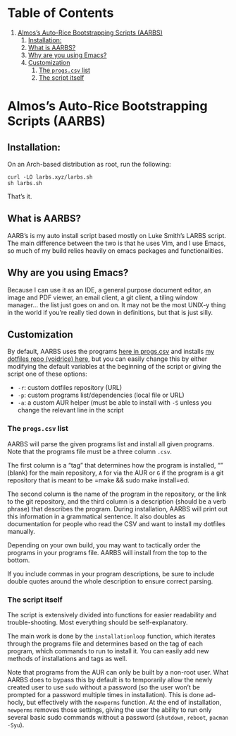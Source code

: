 
# Table of Contents

1.  [Almos&rsquo;s Auto-Rice Bootstrapping Scripts (AARBS)](#orgd2d77fe)
    1.  [Installation:](#org2c6588f)
    2.  [What is AARBS?](#org74af308)
    3.  [Why are you using Emacs?](#org772a211)
    4.  [Customization](#org9a11da9)
        1.  [The `progs.csv` list](#orgdb61772)
        2.  [The script itself](#org4355d30)


<a id="orgd2d77fe"></a>

# Almos&rsquo;s Auto-Rice Bootstrapping Scripts (AARBS)


<a id="org2c6588f"></a>

## Installation:

On an Arch-based distribution as root, run the following:

    curl -LO larbs.xyz/larbs.sh
    sh larbs.sh

That&rsquo;s it.


<a id="org74af308"></a>

## What is AARBS?

AARB&rsquo;s is my auto install script based mostly on Luke Smith&rsquo;s LARBS script.
The main difference between the two is that he uses Vim, and I use Emacs,
so much of my build relies heavily on emacs packages and functionalities.


<a id="org772a211"></a>

## Why are you using Emacs?

Because I can use it as an IDE, a general purpose document editor,
an image and PDF viewer, an email client, a git client, a tiling window manager&#x2026;
the list just goes on and on.
It may not be the most UNIX-y thing in the world if you&rsquo;re really tied down in
definitions, but that is just silly.


<a id="org9a11da9"></a>

## Customization

By default, AARBS uses the programs [here in
progs.csv](progs.csv) and installs [my
dotfiles repo (voidrice) here](https://github.com/lukesmithxyz/voidrice), but you can easily change this by
either modifying the default variables at the beginning of the script or
giving the script one of these options:

-   `-r`: custom dotfiles repository (URL)
-   `-p`: custom programs list/dependencies (local file or URL)
-   `-a`: a custom AUR helper (must be able to install with `-S` unless
    you change the relevant line in the script


<a id="orgdb61772"></a>

### The `progs.csv` list

AARBS will parse the given programs list and install all given programs.
Note that the programs file must be a three column `.csv`.

The first column is a &ldquo;tag&rdquo; that determines how the program is
installed, &ldquo;&rdquo; (blank) for the main repository, `A` for via the AUR or
`G` if the program is a git repository that is meant to be
=make && sudo make install=ed.

The second column is the name of the program in the repository, or the
link to the git repository, and the third column is a description
(should be a verb phrase) that describes the program. During
installation, AARBS will print out this information in a grammatical
sentence. It also doubles as documentation for people who read the CSV
and want to install my dotfiles manually.

Depending on your own build, you may want to tactically order the
programs in your programs file. AARBS will install from the top to the
bottom.

If you include commas in your program descriptions, be sure to include
double quotes around the whole description to ensure correct parsing.


<a id="org4355d30"></a>

### The script itself

The script is extensively divided into functions for easier readability
and trouble-shooting. Most everything should be self-explanatory.

The main work is done by the `installationloop` function, which iterates
through the programs file and determines based on the tag of each
program, which commands to run to install it. You can easily add new
methods of installations and tags as well.

Note that programs from the AUR can only be built by a non-root user.
What AARBS does to bypass this by default is to temporarily allow the
newly created user to use `sudo` without a password (so the user won&rsquo;t
be prompted for a password multiple times in installation). This is done
ad-hocly, but effectively with the `newperms` function. At the end of
installation, `newperms` removes those settings, giving the user the
ability to run only several basic sudo commands without a password
(`shutdown`, `reboot`, `pacman -Syu`).

